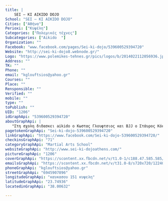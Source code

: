 ```yaml
---
title: |
    SEI – KI AIKIDO DOJO
School: "SEI – KI AIKIDO DOJO"
Cities: ["Αθήνα"]
Perioxi: ["Κυψέλη"]
Categories: ["Πολεμικές τέχνες"]
Subcategories: ["Aikido  "]
Organization: ""
Facebook: "www.facebook.com/pages/Sei-ki-dojo/539600529394720"
Website: "http://sei-ki-dojo8.webnode.gr/"
Logo: "https://www.polemikes-tehnes.gr/pics/logos/b/2014022112056936.jpg"
Address: ""
TK: ""
Phone: ""
email: "kglouftsios@yahoo.gr"
Courses: ""
Place: ""
Rensponsible: ""
Verified: ""
mobile: ""
type: ""
toPublish: ""
UID: "1206"
idGraphApi: "539600529394720"
aboutGraphApi: | 
   "Στη σχολη διδασκει aikido o Κωστας Γλουφτσιος και ΒJJ o Στάυρος Κόκκινος"
pagetokenGraphApi: "Sei-ki-dojo-539600529394720"
linkGraphApi: "https://www.facebook.com/Sei-ki-dojo-539600529394720/"
checkinsGraphApi: "71"
categoryGraphApi: "Martial Arts School"
websiteGraphApi: "http://www.sei-ki-dojoathens.com/"
pictureGraphApi: "1206"
coverGraphApi: "https://scontent.xx.fbcdn.net/v/t1.0-1/c188.47.585.585/s50x50/579029_539600679394705_414887770_n.jpg?oh=d408131a147008ea774e390d5ce26a71&amp;oe=5B4CA221"
emailsGraphApi: "https://scontent.xx.fbcdn.net/v/t31.0-8/s720x720/12240866_999851106702991_7787249735164101772_o.jpg?oh=62b840812d4b8e29756c310fc7475684&amp;oe=5B09FD0D"
phoneGraphApi: "kglouftsios@yahoo.gr"
streetGraphApi: "6945907896"
longitudeGraphApi: "καυκασου 151 κυψελη"
latitudeGraphApi: "23.74936"
locatedinGraphApi: "38.00632"

---
```





